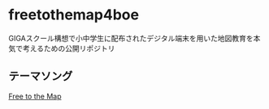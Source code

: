 # freetothemap4boe
GIGAスクール構想で小中学生に配布されたデジタル端末を用いた地図教育を本気で考えるための公開リポジトリ

## テーマソング
[Free to the Map](https://github.com/osmfj/sotm2012tokyo)

